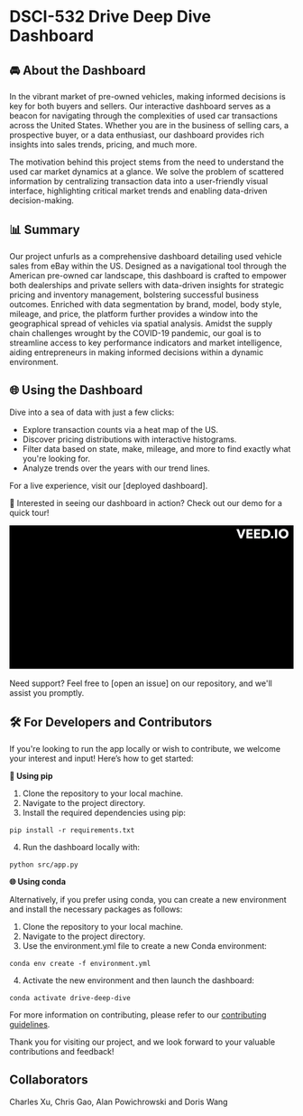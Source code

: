 # DSCI-532 Drive Deep Dive Dashboard

## 🚘 About the Dashboard

In the vibrant market of pre-owned vehicles, making informed decisions is key for both buyers and sellers. Our interactive dashboard serves as a beacon for navigating through the complexities of used car transactions across the United States. Whether you are in the business of selling cars, a prospective buyer, or a data enthusiast, our dashboard provides rich insights into sales trends, pricing, and much more.

The motivation behind this project stems from the need to understand the used car market dynamics at a glance. We solve the problem of scattered information by centralizing transaction data into a user-friendly visual interface, highlighting critical market trends and enabling data-driven decision-making.

## 📊 Summary

Our project unfurls as a comprehensive dashboard detailing used vehicle sales from eBay within the US. Designed as a navigational tool through the American pre-owned car landscape, this dashboard is crafted to empower both dealerships and private sellers with data-driven insights for strategic pricing and inventory management, bolstering successful business outcomes. Enriched with data segmentation by brand, model, body style, mileage, and price, the platform further provides a window into the geographical spread of vehicles via spatial analysis. Amidst the supply chain challenges wrought by the COVID-19 pandemic, our goal is to streamline access to key performance indicators and market intelligence, aiding entrepreneurs in making informed decisions within a dynamic environment.

## 🌐 Using the Dashboard

Dive into a sea of data with just a few clicks:

* Explore transaction counts via a heat map of the US.
* Discover pricing distributions with interactive histograms.
* Filter data based on state, make, mileage, and more to find exactly what you're looking for.
* Analyze trends over the years with our trend lines.

For a live experience, visit our [deployed dashboard].

👀 Interested in seeing our dashboard in action? Check out our demo for a quick tour!

![Dashboard Demo](https://github.com/UBC-MDS/DSCI-532_2024_8_DriveDeepDive/blob/main/img/demo.gif)

Need support? Feel free to [open an issue] on our repository, and we'll assist you promptly.

## 🛠️ For Developers and Contributors

If you're looking to run the app locally or wish to contribute, we welcome your interest and input! Here’s how to get started:

**🐍 Using pip**

1. Clone the repository to your local machine.
2. Navigate to the project directory.
3. Install the required dependencies using pip:

```
pip install -r requirements.txt
```

4. Run the dashboard locally with:

```
python src/app.py
```

**🌐 Using conda**

Alternatively, if you prefer using conda, you can create a new environment and install the necessary packages as follows:

1. Clone the repository to your local machine.
2. Navigate to the project directory.
3. Use the environment.yml file to create a new Conda environment:

```
conda env create -f environment.yml
```

4. Activate the new environment and then launch the dashboard:

```
conda activate drive-deep-dive
```

For more information on contributing, please refer to our [contributing guidelines](https://github.com/UBC-MDS/DSCI-532_2024_8_DriveDeepDive/blob/main/CONTRIBUTING.md).

Thank you for visiting our project, and we look forward to your valuable contributions and feedback!

## Collaborators

Charles Xu, Chris Gao, Alan Powichrowski and Doris Wang
